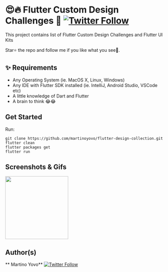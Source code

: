 # 😍🔥 Flutter Custom Design Challenges 💙 [![Twitter Follow](https://img.shields.io/twitter/follow/martinoyovo.svg?style=social)](https://twitter.com/martinoyovo)

This project contains list of Flutter Custom Design Challenges and Flutter UI Kits

Star⭐ the repo and follow me if you like what you see🤩.

## ✨ Requirements

* Any Operating System (ie. MacOS X, Linux, Windows)
* Any IDE with Flutter SDK installed (ie. IntelliJ, Android Studio, VSCode etc)
* A little knowledge of Dart and Flutter
* A brain to think 😂😂


## Get Started
Run:
```shell
git clone https://github.com/martinoyovo/flutter-design-collection.git
flutter clean
flutter packages get
flutter run
```

## Screenshots & Gifs

<img src="https://github.com/martinoyovo/flutter-design-collection/blob/main/screenshots/flutterlogo.mp4" width="200">

## Author(s)

**
Martino Yovo** [![Twitter Follow](https://img.shields.io/twitter/follow/martinoyovo.svg?style=social)](https://twitter.com/martinoyovo)
